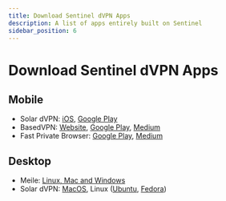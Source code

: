 ```yaml
---
title: Download Sentinel dVPN Apps
description: A list of apps entirely built on Sentinel
sidebar_position: 6
---
```


# Download Sentinel dVPN Apps

## Mobile

- Solar dVPN: [iOS](https://apps.apple.com/ee/app/solar-dvpn/id1597909295), [Google Play](https://play.google.com/store/apps/details?id=ee.solarlabs.dvpn)
- BasedVPN: [Website](https://basedapps.co.uk/), [Google Play](https://play.google.com/store/apps/details?id=co.uk.basedapps.vpn), [Medium](https://medium.com/sentinel/basedvpn-a-new-free-to-use-decentralized-vpn-built-on-sentinel-f490e6e9e237)
- Fast Private Browser: [Google Play](https://play.google.com/store/apps/details?id=com.ryn.vpn.privatedns.proxy.fast.mini.web.browser), [Medium](https://medium.com/sentinel/meet-the-3rd-live-dvpn-integrated-application-built-on-sentinel-4e02b55e56c7)

## Desktop

- Meile: [Linux, Mac and Windows](https://mathnodes.com/index.php/meile-dvpn-client-linux-os-x/)
- Solar dVPN: [MacOS](https://apps.apple.com/app/solar-dvpn-fast-anonymous/id1597909295), Linux ([Ubuntu](https://static.solarlabs.ee/dist/solar-dvpn/linux/solar-dvpn-1.0.0.deb), [Fedora](https://static.solarlabs.ee/dist/solar-dvpn/linux/solar-dvpn-1.0.0.rpm))
